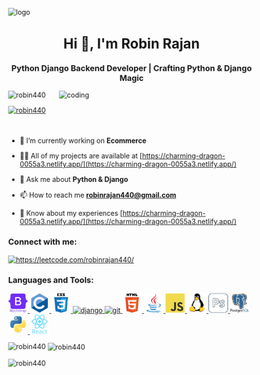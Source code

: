 ![logo](https://media.licdn.com/dms/image/D4D35AQE9YDdv_3T_yQ/profile-framedphoto-shrink_400_400/0/1695225830603?e=1696860000&v=beta&t=cODK_jOQRjS59UVdAOXi8Al3GEm_4Vrc9CmeXMkBbFY)
<h1 align="center">Hi 👋, I'm Robin Rajan</h1>
<h3 align="center">Python Django Backend Developer | Crafting Python & Django Magic</h3>

<img align="right" alt="coding" width="400px" src="https://media2.giphy.com/media/coxQHKASG60HrHtvkt/200w.webp?cid=ecf05e47cit6ai6ak84smq8a96rirdl8gwwn9592sdpgfw55&ep=v1_gifs_search&rid=200w.webp&ct=g">

<p align="left"> <img src="https://komarev.com/ghpvc/?username=robin440&label=Profile%20views&color=0e75b6&style=flat" alt="robin440" /> </p>

<p align="left"> <a href="https://github.com/ryo-ma/github-profile-trophy"><img src="https://github-profile-trophy.vercel.app/?username=robin440" alt="robin440" /></a> </p>

<p align="left"> <a href="https://twitter.com/" target="blank"><img src="https://img.shields.io/twitter/follow/?logo=twitter&style=for-the-badge" alt="" /></a> </p>

- 🔭 I’m currently working on **Ecommerce**

- 👨‍💻 All of my projects are available at [https://charming-dragon-0055a3.netlify.app/](https://charming-dragon-0055a3.netlify.app/)

- 💬 Ask me about **Python & Django**

- 📫 How to reach me **robinrajan440@gmail.com**

- 📄 Know about my experiences [https://charming-dragon-0055a3.netlify.app/](https://charming-dragon-0055a3.netlify.app/)

<h3 align="left">Connect with me:</h3>
<p align="left">
<a href="https://www.leetcode.com/https://leetcode.com/robinrajan440/" target="blank"><img align="center" src="https://raw.githubusercontent.com/rahuldkjain/github-profile-readme-generator/master/src/images/icons/Social/leet-code.svg" alt="https://leetcode.com/robinrajan440/" height="30" width="40" /></a>
</p>

<h3 align="left">Languages and Tools:</h3>
<p align="left"> <a href="https://getbootstrap.com" target="_blank" rel="noreferrer"> <img src="https://raw.githubusercontent.com/devicons/devicon/master/icons/bootstrap/bootstrap-plain-wordmark.svg" alt="bootstrap" width="40" height="40"/> </a> <a href="https://www.cprogramming.com/" target="_blank" rel="noreferrer"> <img src="https://raw.githubusercontent.com/devicons/devicon/master/icons/c/c-original.svg" alt="c" width="40" height="40"/> </a> <a href="https://www.w3schools.com/css/" target="_blank" rel="noreferrer"> <img src="https://raw.githubusercontent.com/devicons/devicon/master/icons/css3/css3-original-wordmark.svg" alt="css3" width="40" height="40"/> </a> <a href="https://www.djangoproject.com/" target="_blank" rel="noreferrer"> <img src="https://cdn.worldvectorlogo.com/logos/django.svg" alt="django" width="40" height="40"/> </a> <a href="https://git-scm.com/" target="_blank" rel="noreferrer"> <img src="https://www.vectorlogo.zone/logos/git-scm/git-scm-icon.svg" alt="git" width="40" height="40"/> </a> <a href="https://www.w3.org/html/" target="_blank" rel="noreferrer"> <img src="https://raw.githubusercontent.com/devicons/devicon/master/icons/html5/html5-original-wordmark.svg" alt="html5" width="40" height="40"/> </a> <a href="https://www.java.com" target="_blank" rel="noreferrer"> <img src="https://raw.githubusercontent.com/devicons/devicon/master/icons/java/java-original.svg" alt="java" width="40" height="40"/> </a> <a href="https://developer.mozilla.org/en-US/docs/Web/JavaScript" target="_blank" rel="noreferrer"> <img src="https://raw.githubusercontent.com/devicons/devicon/master/icons/javascript/javascript-original.svg" alt="javascript" width="40" height="40"/> </a> <a href="https://www.linux.org/" target="_blank" rel="noreferrer"> <img src="https://raw.githubusercontent.com/devicons/devicon/master/icons/linux/linux-original.svg" alt="linux" width="40" height="40"/> </a> <a href="https://www.photoshop.com/en" target="_blank" rel="noreferrer"> <img src="https://raw.githubusercontent.com/devicons/devicon/master/icons/photoshop/photoshop-line.svg" alt="photoshop" width="40" height="40"/> </a> <a href="https://www.postgresql.org" target="_blank" rel="noreferrer"> <img src="https://raw.githubusercontent.com/devicons/devicon/master/icons/postgresql/postgresql-original-wordmark.svg" alt="postgresql" width="40" height="40"/> </a> <a href="https://www.python.org" target="_blank" rel="noreferrer"> <img src="https://raw.githubusercontent.com/devicons/devicon/master/icons/python/python-original.svg" alt="python" width="40" height="40"/> </a> <a href="https://reactjs.org/" target="_blank" rel="noreferrer"> <img src="https://raw.githubusercontent.com/devicons/devicon/master/icons/react/react-original-wordmark.svg" alt="react" width="40" height="40"/> </a> </p>

<p><img align="left" src="https://github-readme-stats.vercel.app/api/top-langs?username=robin440&show_icons=true&locale=en&layout=compact" alt="robin440" /></p>

<p>&nbsp;<img align="center" src="https://github-readme-stats.vercel.app/api?username=robin440&show_icons=true&locale=en" alt="robin440" /></p>

<p><img align="center" src="https://github-readme-streak-stats.herokuapp.com/?user=robin440&" alt="robin440" /></p>


